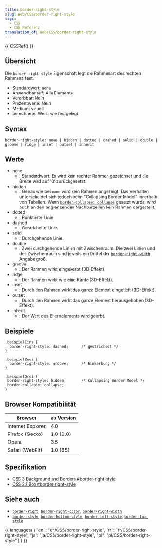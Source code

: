```yaml
---
title: border-right-style
slug: Web/CSS/border-right-style
tags:
  - CSS
  - CSS Referenz
translation_of: Web/CSS/border-right-style
---
```

{{ CSSRef() }}

## Übersicht

Die `border-right-style` Eigenschaft legt die Rahmenart des rechten Rahmens fest.

- Standardwert: `none`
- Anwendbar auf: Alle Elemente
- Vererbbar: Nein
- Prozentwerte: Nein
- Medium: visuell
- berechneter Wert: wie festgelegt

## Syntax

    border-right-style: none | hidden | dotted | dashed | solid | double | groove | ridge | inset | outset | inherit

## Werte

- none
  - : Standardwert. Es wird kein rechter Rahmen gezeichnet und die Breite wird auf '0' zurückgesetzt.
- hidden
  - : Genau wie bei `none` wird kein Rahmen angezeigt. Das Verhalten unterscheidet sich jedoch beim "Collapsing Border Model" innerhalb von Tabellen.
    Wenn [`border-collapse: collapse`](/de/CSS/border-collapse "de/CSS/border-collapse") gesetzt wurde, wird auch an den angrenzenden Nachbarzellen kein Rahmen dargestellt.
- dotted
  - : Punktierte Linie.
- dashed
  - : Gestrichelte Linie.
- solid
  - : Durchgehende Linie.
- double
  - : Zwei durchgehende Linien mit Zwischenraum. Die zwei Linien und der Zwischenraum sind jeweils ein Drittel der [`border-right-width`](/De/CSS/Border-right-width "De/CSS/Border-right-width") Angabe groß.
- groove
  - : Der Rahmen wirkt eingekerbt (3D-Effekt).
- ridge
  - : Der Rahmen wirkt wie eine Kante (3D-Effekt).
- inset
  - : Durch den Rahmen wirkt das ganze Element eingetieft (3D-Effekt).
- outset
  - : Durch den Rahmen wirkt das ganze Element herausgehoben (3D-Effekt).
- inherit
  - : Der Wert des Elternelements wird geerbt.

## Beispiele

    .beispielEins {
      border-right-style: dashed;      /* gestrichelt */
    }

    .beispielZwei {
      border-right-style: groove;      /* Einkerbung */
    }

    .beispielDrei {
     border-right-style: hidden;       /* Collapsing Border Model */
     border-collapse: collapse;
    }

## Browser Kompatibilität

| Browser           | ab Version |
| ----------------- | ---------- |
| Internet Explorer | 4.0        |
| Firefox (Gecko)   | 1.0 (1.0)  |
| Opera             | 3.5        |
| Safari (WebKit)   | 1.0 (85)   |

## Spezifikation

- [CSS 3 Background and Borders #border-right-style](http://www.w3.org/TR/css3-background/#border-right-style)
- [CSS 2.1 Box #border-right-style](http://www.w3.org/TR/CSS21/box.html#propdef-border-right-style)

## Siehe auch

- [`border-right`](/de/CSS/border-right "de/CSS/border-right"), [`border-right-color`](/de/CSS/border-right-color "de/CSS/border-right-color"), [`border-right-width`](/De/CSS/Border-right-width "De/CSS/Border-right-width")
- [`border-style`](/de/CSS/border-style "de/CSS/border-style"), [`border-bottom-style`](/de/CSS/border-bottom-style "de/CSS/border-bottom-style"), [`border-left-style`](/de/CSS/border-left-style "de/CSS/border-left-style"), [`border-top-style`](/de/CSS/border-top-style "de/CSS/border-top-style")

{{ languages( { "en": "en/CSS/border-right-style", "fr": "fr/CSS/border-right-style", "ja": "ja/CSS/border-right-style", "pl": "pl/CSS/border-right-style" } ) }}
